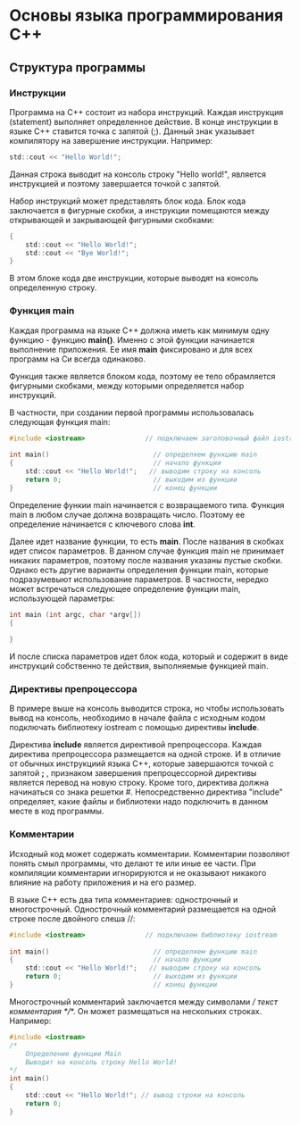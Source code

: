 # Основы языка программирования C++

## Структура программы

### Инструкции

Программа на С++ состоит из набора инструкций. Каждая инструкция (statement) выполняет определенное действие. В конце инструкции в языке C++ ставится 
точка с запятой (;). Данный знак указывает компилятору на завершение инструкции. Например:

```c
std::cout << "Hello World!";
```

Данная строка выводит на консоль строку "Hello world!", является инструкцией и поэтому завершается точкой с запятой.

Набор инструкций может представлять блок кода. Блок кода заключается в фигурные скобки, а инструкции помещаются между открывающей и закрывающей 
фигурными скобками:

```c
{
    std::cout << "Hello World!";
    std::cout << "Bye World!";
}
```

В этом блоке кода две инструкции, которые выводят на консоль определенную строку.

### Функция main

Каждая программа на языке С++ должна иметь как минимум одну функцию - функцию **main()**. Именно с этой функции начинается выполнение приложения. 
Ее имя **main** фиксировано и для всех программ на Си всегда одинаково.

Функция также является блоком кода, поэтому ее тело обрамляется фигурными скобками, между которыми определяется набор инструкций.

В частности, при создании первой программы использовалась следующая функция main:

```c
#include <iostream>               // подключаем заголовочный файл iostream
 
int main()                          // определяем функцию main
{                                   // начало функции
    std::cout << "Hello World!";   // выводим строку на консоль
    return 0;                       // выходим из функции
}                                   // конец функции
```

Определение функии main начинается с возвращаемого типа. Функция main в любом случае должна возвращать число. Поэтому ее определение 
начинается с ключевого слова **int**.

Далее идет название функции, то есть **main**. После названия в скобках идет список параметров. В данном случае функция main 
не принимает никаких параметров, поэтому после названия указаны пустые скобки. Однако есть другие варианты определения функции main, которые подразумевыют использование параметров. 
В частности, нередко может встречаться следующее определение функции main, использующей параметры:

```cpp
int main (int argc, char *argv[]) 
{
    
}
```

И после списка параметров идет блок кода, который и содержит в виде инструкций собственно те действия, выполняемые функцией main.

### Директивы препроцессора

В примере выше на консоль выводится строка, но чтобы использовать вывод на консоль, необходимо в начале файла с исходным кодом подключать 
библиотеку iostream с помощью директивы **include**.

Директива **include** является директивой препроцессора. Каждая директива препроцессора размещается на одной строке. 
И в отличие от обычных инструкциий языка C++, которые завершаются точкой с запятой **;** , 
признаком завершения препроцессорной директивы является перевод на новую строку. Кроме того, директива должна начинаться со знака решетки #. 
Непосредственно директива "include" определяет, какие файлы и библиотеки надо подключить в данном месте в код программы.

### Комментарии

Исходный код может содержать комментарии. Комментарии позволяют понять смыл программы, что делают те или иные ее части. 
При компиляции комментарии игнорируются и не оказывают никакого влияние на работу приложения и на его размер.

В языке C++ есть два типа комментариев: однострочный и многострочный. Однострочный комментарий размещается на одной строке после двойного слеша //:

```c
#include <iostream>               // подключаем библиотеку iostream
 
int main()                          // определяем функцию main
{                                   // начало функции
    std::cout << "Hello World!";   // выводим строку на консоль
    return 0;                       // выходим из функции
}                                   // конец функции
```

Многострочный комментарий заключается между символами **/* текст комментария */**. Он может размещаться 
на нескольких строках. Например:

```c
#include <iostream>
/*
    Определение функции Main
    Выводит на консоль строку Hello World!
*/
int main()
{
    std::cout << "Hello World!"; // вывод строки на консоль
    return 0;
}
```

